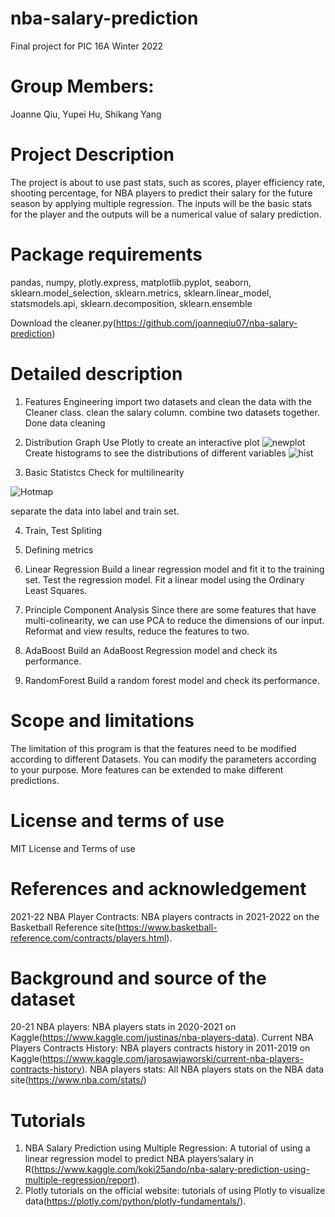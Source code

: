 # nba-salary-prediction
Final project for PIC 16A Winter 2022

# Group Members: 
Joanne Qiu, Yupei Hu, Shikang Yang 

# Project Description
The project is about to use past stats, such as scores, player efficiency rate, shooting percentage, for NBA
players to predict their salary for the future season by applying multiple regression. The inputs will be the
basic stats for the player and the outputs will be a numerical value of salary prediction.

# Package requirements
pandas, numpy, plotly.express, matplotlib.pyplot, seaborn, sklearn.model_selection, sklearn.metrics, sklearn.linear_model, statsmodels.api, sklearn.decomposition, sklearn.ensemble

Download the cleaner.py(https://github.com/joanneqiu07/nba-salary-prediction)

# Detailed description
1. Features Engineering
import two datasets and clean the data with the Cleaner class. 
clean the salary column. combine two datasets together. Done data cleaning

2. Distribution Graph
Use Plotly to create an interactive plot
![newplot](https://user-images.githubusercontent.com/85484264/158737280-9cb2cf2e-de5e-4d65-8d00-dd7051a8c2e8.png)
Create histograms to see the distributions of different variables
![hist](https://user-images.githubusercontent.com/85484264/158738170-b6d38dc4-c77a-4e18-bd5e-74bb67bf7c04.PNG)

3. Basic Statistcs
Check for multilinearity

![Hotmap](https://user-images.githubusercontent.com/85484264/158738312-6b5e27bc-fa66-4db1-9b7c-4bbb930f0dd8.PNG)

separate the data into label and train set.

4. Train, Test Spliting

5. Defining metrics

6. Linear Regression
Build a linear regression model and fit it to the training set.
Test the regression model.
Fit a linear model using the Ordinary Least Squares.

7. Principle Component Analysis
Since there are some features that have multi-colinearity, we can use PCA to reduce the dimensions of our input. Reformat and view results, reduce the features to two.

8. AdaBoost
Build an AdaBoost Regression model and check its performance.

9. RandomForest
Build a random forest model and check its performance.

# Scope and limitations
The limitation of this program is that the features need to be modified according to different Datasets. You can modify the parameters according to your purpose. More features can be extended to make different predictions.

# License and terms of use
MIT License and Terms of use

# References and acknowledgement
2021-22 NBA Player Contracts: NBA players contracts in 2021-2022 on the Basketball Reference site(https://www.basketball-reference.com/contracts/players.html).

# Background and source of the dataset
20-21 NBA players: NBA players stats in 2020-2021 on Kaggle(https://www.kaggle.com/justinas/nba-players-data).
Current NBA Players Contracts History: NBA players contracts history in 2011-2019 on Kaggle(https://www.kaggle.com/jarosawjaworski/current-nba-players-contracts-history).
NBA players stats: All NBA players stats on the NBA data site(https://www.nba.com/stats/)

# Tutorials
1. NBA Salary Prediction using Multiple Regression: A tutorial of using a linear regression model to predict NBA players’salary in R(https://www.kaggle.com/koki25ando/nba-salary-prediction-using-multiple-regression/report). 
2. Plotly tutorials on the official website: tutorials of using Plotly to visualize data(https://plotly.com/python/plotly-fundamentals/).








